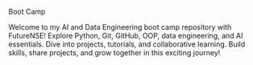 Boot Camp

Welcome to my AI and Data Engineering boot camp repository with FutureNSE! Explore Python, Git, GitHub, OOP, data engineering, and AI essentials. 
Dive into projects, tutorials, and collaborative learning. 
Build skills, share projects, and grow together in this exciting journey!
